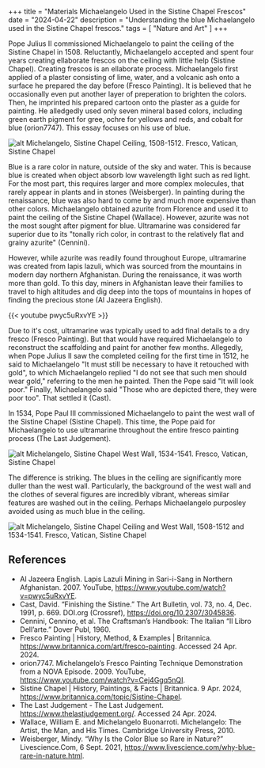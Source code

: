 +++
title = "Materials Michaelangelo Used in the Sistine Chapel Frescos"
date = "2024-04-22"
description = "Understanding the blue Michaelangelo used in the Sistine Chapel frescos."
tags = [
    "Nature and Art"
]
+++

Pope Julius II commissioned Michaelangelo to paint the ceiling of the Sistine Chapel in 1508. Reluctantly, Michaelangelo accepted and spent four years creating ellaborate frescos on the ceiling with little help (Sistine Chapel). Creating frescos is an ellaborate process. Michaelangelo first applied of a plaster consisting of lime, water, and a volcanic ash onto a surface he prepared the day before (Fresco Painting). It is believed that he occasionally even put another layer of preperation to brighten the colors. Then, he imprinted his prepared cartoon onto the plaster as a guide for painting. He alledgedly used only seven mineral based colors, including green earth pigment for gree, ochre for yellows and reds, and cobalt for blue (orion7747). This essay focuses on his use of blue.

![alt](/images/cappella_sistina.jpg)
Michelangelo, Sistine Chapel Ceiling, 1508-1512. Fresco, Vatican, Sistine Chapel

Blue is a rare color in nature, outside of the sky and water. This is because blue is created when object absorb low wavelength light such as red light. For the most part, this requires larger and more complex molecules, that rarely appear in plants and in stones (Weisberger). In painting during the renaissance, blue was also hard to come by and much more expensive than other colors. Michaelangelo obtained azurite from Florence and used it to paint the ceiling of the Sistine Chapel (Wallace). However, azurite was not the most sought after pigment for blue. Ultramarine was considered far superior due to its "tonally rich color, in contrast to the relatively flat and grainy azurite" (Cennini).

However, while azurite was readily found throughout Europe, ultramarine was created from lapis lazuli, which was sourced from the mountains in modern day northern Afghanistan. During the renaissance, it was worth more than gold. To this day, miners in Afghanistan leave their families to travel to high altitudes and dig deep into the tops of mountains in hopes of finding the precious stone (Al Jazeera English). 

{{< youtube pwyc5uRxvYE >}}

Due to it's cost, ultramarine was typically used to add final details to a dry fresco (Fresco Painting). But that would have required Michaelangelo to reconstruct the scaffolding and paint for another few months. Allegedly, when Pope Julius II saw the completed ceiling for the first time in 1512, he said to Michaelangelo "It must still be necessary to have it retouched with gold", to which Michaelangelo replied "I do not see that such men should wear gold," referring to the men he painted. Then the Pope said "It will look poor." Finally, Michaelangelo said "Those who are depicted there, they were poor too". That settled it (Cast).

In 1534, Pope Paul III commissioned Michaelangelo to paint the west wall of the Sistine Chapel (Sistine Chapel). This time, the Pope paid for Michaelangelo to use ultramarine throughout the entire fresco painting process (The Last Judgement).

![alt](/images/last_judgement.jpg)
Michelangelo, Sistine Chapel West Wall, 1534-1541. Fresco, Vatican, Sistine Chapel

The difference is striking. The blues in the ceiling are significantly more duller than the west wall. Particularly, the background of the west wall and the clothes of several figures are incredibly vibrant, whereas similar features are washed out in the ceiling. Perhaps Michaelangelo purposley avoided using as much blue in the ceiling.

![alt](/images/Sistine_Chapel_ceiling.jpg)
Michelangelo, Sistine Chapel Ceiling and West Wall, 1508-1512 and 1534-1541. Fresco, Vatican, Sistine Chapel

## References
- Al Jazeera English. Lapis Lazuli Mining in Sari-i-Sang in Northern Afghanistan. 2007. YouTube, https://www.youtube.com/watch?v=pwyc5uRxvYE.
- Cast, David. “Finishing the Sistine.” The Art Bulletin, vol. 73, no. 4, Dec. 1991, p. 669. DOI.org (Crossref), https://doi.org/10.2307/3045836.
- Cennini, Cennino, et al. The Craftsman’s Handbook: The Italian “Il Libro Dell’arte.” Dover Publ, 1960.
- Fresco Painting | History, Method, & Examples | Britannica. https://www.britannica.com/art/fresco-painting. Accessed 24 Apr. 2024.
- orion7747. Michelangelo’s Fresco Painting Technique Demonstration from a NOVA Episode. 2009. YouTube, https://www.youtube.com/watch?v=Cej4Ggq5nQI.
- Sistine Chapel | History, Paintings, & Facts | Britannica. 9 Apr. 2024, https://www.britannica.com/topic/Sistine-Chapel.
- The Last Judgement - The Last Judgement. https://www.thelastjudgement.org/. Accessed 24 Apr. 2024.
- Wallace, William E. and Michelangelo Buonarroti. Michelangelo: The Artist, the Man, and His Times. Cambridge University Press, 2010.
- Weisberger, Mindy. “Why Is the Color Blue so Rare in Nature?” Livescience.Com, 6 Sept. 2021, https://www.livescience.com/why-blue-rare-in-nature.html.


<!-- *(Cennini 1960, 36)


Typically, I will specifically focus on his use of blue. 


ceiling was 


Green earth for greens, Ochre for yellows and reds, cobalt or lapiz lazuli for blue

vermilion, a vibrant red pigment derived from mercury sulfide, lead white, which provided a brilliant white hue

plaster, composed of lime, sand, and water

Among the colours Michelangelo began purchasing in the spring of 1536 was one which was only found in Afghanistan, ultramarine, a precious blue made of crushed lapis lazuli, the most expensive of all the Renaissance colours, more expensive than gold, usually reserved for the Virgin's cloak, or flashes of heavenly sky in paintings by Titian.

As the restoration of The Last Judgment reveals, Michelangelo was probably the only painter ever to use ultramarine with true promiscuity and abandon; the Pope was paying. What we now see at the east wall of the Sistine chapel is an artist taking a precious material and splashing it about as if it were house paint.


https://blog.johncabot.edu/study-abroad/the-fresco-mastering-michelangelos-technique-when-you-study-abroad-in-italy#:~:text=The%20amazing%20durability%20of%20fresco,colors%20appear%20translucent%2C%20like%20watercolor.

Michelangelo used only seven distinct pigments for the entire composition. Each pigment was derived from minerals found in earth and clay - ochre for reds, lapis lazuli for blues, and so forth

https://commons.wikimedia.org/wiki/Category:Sistine_Chapel_ceiling#/media/File:Sistine_Chapel_ceiling_02.jpg

https://www.britannica.com/art/fresco-painting

https://www.britannica.com/topic/Sistine-Chapel -->